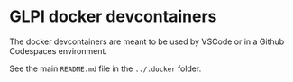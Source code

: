 # GLPI docker devcontainers

The docker devcontainers are meant to be used by VSCode or in a Github Codespaces environment.

See the main `README.md` file in the `../.docker` folder.
